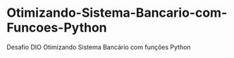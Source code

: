 # Otimizando-Sistema-Bancario-com-Funcoes-Python
Desafio DIO Otimizando Sistema Bancário com funções Python
